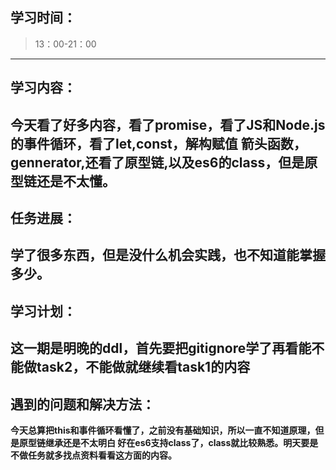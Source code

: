 ## 学习时间：
>13：00-21：00
---
## 学习内容：
**今天看了好多内容，看了promise，看了JS和Node.js的事件循环，看了let,const，解构赋值
箭头函数，gennerator,还看了原型链,以及es6的class，但是原型链还是不太懂。**
---
## 任务进展：
**学了很多东西，但是没什么机会实践，也不知道能掌握多少。**
---
## 学习计划：
**这一期是明晚的ddl，首先要把gitignore学了再看能不能做task2，不能做就继续看task1的内容**
---
## 遇到的问题和解决方法：
**今天总算把this和事件循环看懂了，之前没有基础知识，所以一直不知道原理，但是原型链继承还是不太明白
好在es6支持class了，class就比较熟悉。明天要是不做任务就多找点资料看看这方面的内容。**